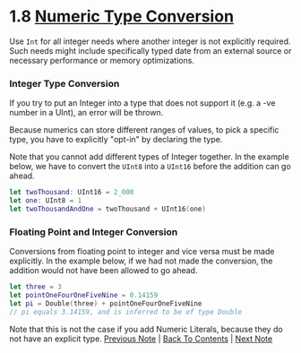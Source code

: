# 1.8 [Numeric Type Conversion](https://developer.apple.com/library/content/documentation/Swift/Conceptual/Swift_Programming_Language/TheBasics.html#//apple_ref/doc/uid/TP40014097-CH5-ID324)

Use `Int` for all integer needs where another integer is not explicitly required. Such needs might include specifically typed date from an external source or necessary performance or memory optimizations.

### Integer Type Conversion

If you try to put an Integer into a type that does not support it (e.g. a -ve number in a UInt), an error will be thrown.

Because numerics can store different ranges of values, to pick a specific type, you have to explicitly "opt-in" by declaring the type.

Note that you cannot add different types of Integer together. In the example below, we have to convert the `UInt8` into a `UInt16` before the addition can go ahead.

```Swift
let twoThousand: UInt16 = 2_000
let one: UInt8 = 1
let twoThousandAndOne = twoThousand + UInt16(one)
```

### Floating Point and Integer Conversion

Conversions from floating point to integer and vice versa must be made explicitly. In the example below, if we had not made the conversion, the addition would not have been allowed to go ahead.

```Swift
let three = 3
let pointOneFourOneFiveNine = 0.14159
let pi = Double(three) + pointOneFourOneFiveNine
// pi equals 3.14159, and is inferred to be of type Double
```

Note that this is not the case if you add Numeric Literals, because they do not have an explicit type.
[Previous Note](https://github.com/Firanus/swift-language-guide-notes/blob/master/1%20-%20The%20Basics/1.7%20-%20Numeric%20Literals.md) | [Back To Contents](https://github.com/Firanus/swift-language-guide-notes) |  [Next Note](https://github.com/Firanus/swift-language-guide-notes/blob/master/1%20-%20The%20Basics/1.9%20-%20Type%20Aliases.md)